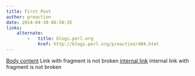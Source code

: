 ```yaml
---
title: First Post
author: preaction
date: 2014-04-30 06:50:35
links:
    alternate:
        -   title: blogs.perl.org
            href: http://blogs.perl.org/preaction/404.html
---
```

[Body content](/blog/2014/04/30/plug#fragment) Link with fragment is not broken
[internal link](#fragment) internal link with fragment is not broken
